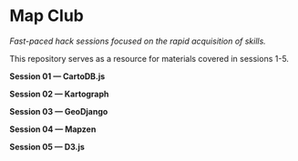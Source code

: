 # Map Club

_Fast-paced hack sessions focused on the rapid acquisition of skills._

This repository serves as a resource for materials covered in sessions 1-5.

**Session 01 &mdash; CartoDB.js**

**Session 02 &mdash; Kartograph**

**Session 03 &mdash; GeoDjango**

**Session 04 &mdash; Mapzen**

**Session 05 &mdash; D3.js**